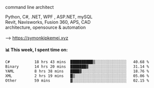 command line architect

Python, C#, .NET, WPF , ASP.NET, mySQL <br>
Revit, Navisworks, Fusion 360, APS, CAD <br>
architecture, opensource & automation<br>
<br>
--> https://symonkipkemei.xyz

#### 📊 This week, I spent time on:
<!--START_SECTION:waka-->

```txt
C#           18 hrs 43 mins  ██████████▒░░░░░░░░░░░░░░   40.68 %
Binary       14 hrs 20 mins  ███████▓░░░░░░░░░░░░░░░░░   31.14 %
YAML         8 hrs 38 mins   ████▓░░░░░░░░░░░░░░░░░░░░   18.76 %
XML          2 hrs 19 mins   █▒░░░░░░░░░░░░░░░░░░░░░░░   05.06 %
Other        59 mins         ▓░░░░░░░░░░░░░░░░░░░░░░░░   02.15 %
```

<!--END_SECTION:waka-->
